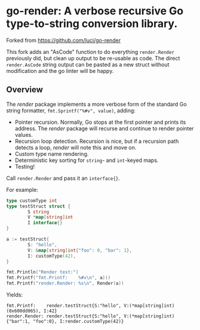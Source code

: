 go-render: A verbose recursive Go type-to-string conversion library.
====================================================================

Forked from https://github.com/luci/go-render

This fork adds an "AsCode" function to do everything `render.Render` previously did, but clean up output to be re-usable as code. The direct `render.AsCode` string output can be pasted as a new struct without modification and the go linter will be happy.

## Overview

The *render* package implements a more verbose form of the standard Go string
formatter, `fmt.Sprintf("%#v", value)`, adding:
  - Pointer recursion. Normally, Go stops at the first pointer and prints its
    address. The *render* package will recurse and continue to render pointer
    values.
  - Recursion loop detection. Recursion is nice, but if a recursion path detects
    a loop, *render* will note this and move on.
  - Custom type name rendering.
  - Deterministic key sorting for `string`- and `int`-keyed maps.
  - Testing!

Call `render.Render` and pass it an `interface{}`.

For example:

```Go
type customType int
type testStruct struct {
        S string
        V *map[string]int
        I interface{}
}

a := testStruct{
        S: "hello",
        V: &map[string]int{"foo": 0, "bar": 1},
        I: customType(42),
}

fmt.Println("Render test:")
fmt.Printf("fmt.Printf:    %#v\n", a)))
fmt.Printf("render.Render: %s\n", Render(a))
```

Yields:
```
fmt.Printf:    render.testStruct{S:"hello", V:(*map[string]int)(0x600dd065), I:42}
render.Render: render.testStruct{S:"hello", V:(*map[string]int){"bar":1, "foo":0}, I:render.customType(42)}
```

